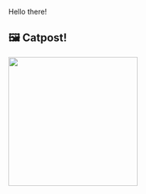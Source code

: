 Hello there!



## 🖼️ Catpost!

<sub>
    <img src="https://cdn2.thecatapi.com/images/4l1.gif" height="256">
</sub>

